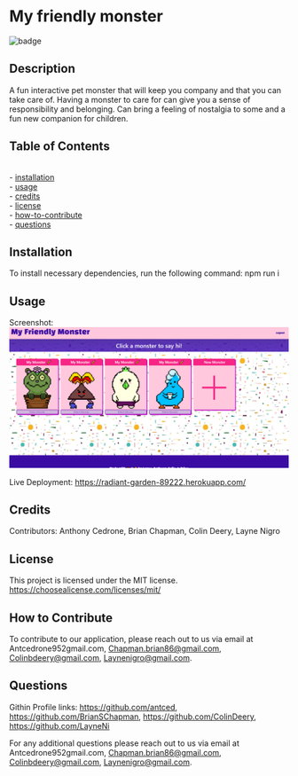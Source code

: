 # My friendly monster

![badge](https://img.shields.io/badge/License-MIT-blue)

## Description

A fun interactive pet monster that will keep you company and that you can take care of. Having a monster to care for can give you a sense of responsibility and belonging. Can bring a feeling of nostalgia to some and a fun new companion for children. 


## Table of Contents
<br>- [installation](#installation)
<br>- [usage](#usage)
<br>- [credits](#credits)
<br>- [license](#license)
<br>- [how-to-contribute](#how-to-contribute)
<br>- [questions](#questions)

## Installation
To install necessary dependencies, run the following command:
npm run i

## Usage

Screenshot: ![Demo screenshot](./client/src/pages/assets/monster-dashboard-snippet.PNG)

Live Deployment:
https://radiant-garden-89222.herokuapp.com/

## Credits

Contributors: Anthony Cedrone, Brian Chapman, Colin Deery, Layne Nigro

## License
This project is licensed under the MIT license. https://choosealicense.com/licenses/mit/


## How to Contribute

To contribute to our application, please reach out to us via email at Antcedrone952gmail.com, Chapman.brian86@gmail.com, Colinbdeery@gmail.com, Laynenigro@gmail.com.


## Questions


Githin Profile links: https://github.com/antced, https://github.com/BrianSChapman, https://github.com/ColinDeery, https://github.com/LayneNi


For any additional questions please reach out to us via email at Antcedrone952gmail.com, Chapman.brian86@gmail.com, Colinbdeery@gmail.com, Laynenigro@gmail.com.
